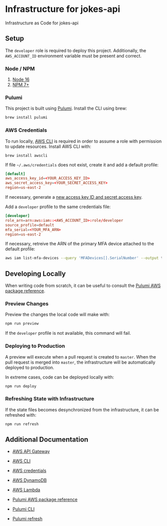 # Infrastructure for jokes-api

Infrastructure as Code for jokes-api

## Setup

The `developer` role is required to deploy this project. Additionally, the `AWS_ACCOUNT_ID` environment variable must be present and correct.

### Node / NPM

1. [Node 16](https://nodejs.org/en/)
1. [NPM 7+](https://www.npmjs.com/)

### Pulumi

This project is built using [Pulumi](https://www.pulumi.com/). Install the CLI using brew:

```bash
brew install pulumi
```

### AWS Credentials

To run locally, [AWS CLI](https://aws.amazon.com/cli/) is required in order to assume a role with permission to update resources. Install AWS CLI with:

```brew
brew install awscli
```

If file `~/.aws/credentials` does not exist, create it and add a default profile:

```toml
[default]
aws_access_key_id=<YOUR_ACCESS_KEY_ID>
aws_secret_access_key=<YOUR_SECRET_ACCESS_KEY>
region=us-east-2
```

If necessary, generate a [new access key ID and secret access key](https://docs.aws.amazon.com/general/latest/gr/aws-sec-cred-types.html#access-keys-and-secret-access-keys).

Add a `developer` profile to the same credentials file:

```toml
[developer]
role_arn=arn:aws:iam::<AWS_ACCOUNT_ID>:role/developer
source_profile=default
mfa_serial=<YOUR_MFA_ARN>
region=us-east-2
```

If necessary, retreive the ARN of the primary MFA device attached to the default profile:

```bash
aws iam list-mfa-devices --query 'MFADevices[].SerialNumber' --output text
```

## Developing Locally

When writing code from scratch, it can be useful to consult the [Pulumi AWS package reference](https://www.pulumi.com/docs/reference/pkg/aws/).

### Preview Changes

Preview the changes the local code will make with:

```bash
npm run preview
```

If the `developer` profile is not available, this command will fail.

### Deploying to Production

A preview will execute when a pull request is created to `master`. When the pull request is merged into `master`, the infrastructure will be automatically deployed to production.

In extreme cases, code can be deployed locally with:

```bash
npm run deploy
```

### Refreshing State with Infrastructure

If the state files becomes desynchronized from the infrastructure, it can be refreshed with:

```bash
npm run refresh
```

## Additional Documentation

- [AWS API Gateway](https://aws.amazon.com/api-gateway/)

- [AWS CLI](https://aws.amazon.com/cli/)

- [AWS credentials](https://docs.aws.amazon.com/general/latest/gr/aws-sec-cred-types.html)

- [AWS DynamoDB](https://aws.amazon.com/dynamodb/)

- [AWS Lambda](https://aws.amazon.com/lambda/)

- [Pulumi AWS package reference](https://www.pulumi.com/docs/reference/pkg/aws/)

- [Pulumi CLI](https://www.pulumi.com/docs/reference/cli/)

- [Pulumi refresh](https://www.pulumi.com/docs/reference/cli/pulumi_refresh/)
